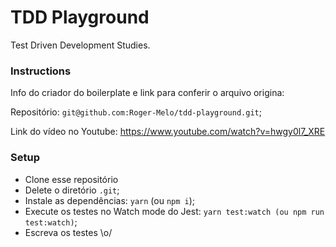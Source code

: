 # TDD Playground

Test Driven Development Studies.

### Instructions 

Info do criador do boilerplate e link para conferir o arquivo origina:

Repositório: `git@github.com:Roger-Melo/tdd-playground.git`;

Link do vídeo no Youtube: https://www.youtube.com/watch?v=hwgy0l7_XRE

### Setup 
- Clone esse repositório
- Delete o diretório `.git`;
- Instale as dependências: `yarn` (ou `npm i`);
- Execute os testes no Watch mode do Jest: `yarn test:watch (ou npm run test:watch)`;
- Escreva os testes \o/
